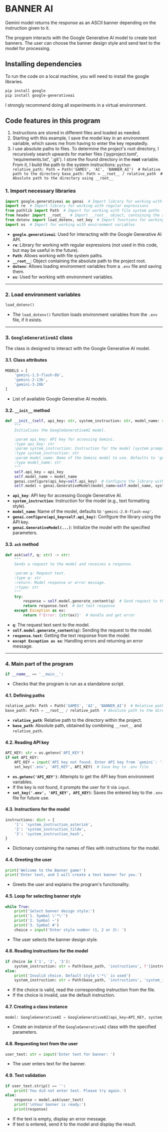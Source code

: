 # BANNER AI
Gemini model returns the response as an ASCII banner depending on the instruction given to it.

The program interacts with the Google Generative AI model to create text banners.
The user can choose the banner design style and send text to the model for processing.

## Installing dependencies
To run the code on a local machine, you will need to install the google libraries.

```python
pip install google
pip install google-generativeai
```

I strongly recommend doing all experiments in a virtual environment.


## Code features in this program
1. Instructions are stored in different files and loaded as needed.
2. Starting with this example, I save the model key in an environment variable, which saves me from having to enter the key repeatedly.
3. I use absolute paths to files.
    To determine the project's root directory, I recursively search upwards for marker files ('pyproject.toml', 'requirements.txt', '.git').
    I store the found directory in the __root__ variable. From it, I build the path to the system instructions:
    ``python
    relative_path: Path = Path('GAMES', 'AI', 'BANNER_AI')  # Relative path to the directory
    base_path: Path = __root__ / relative_path  # Absolute path to the directory using __root__
    ``


### 1. **Import necessary libraries**
```python
import google.generativeai as genai  # Import library for working with Gemini
import re  # Import library for working with regular expressions
from pathlib import Path  # Import for working with file system paths
from header import __root__  # Import __root__ object, containing the absolute path to the project root
from dotenv import load_dotenv, set_key  # Import functions for working with environment variables
import os  # Import for working with environment variables
```

- **`google.generativeai`**: Used for interacting with the Google Generative AI API.
- **`re`**: Library for working with regular expressions (not used in this code, but may be useful in the future).
- **`Path`**: Allows working with file system paths.
- **`__root__`**: Object containing the absolute path to the project root.
- **`dotenv`**: Allows loading environment variables from a `.env` file and saving them.
- **`os`**: Used for working with environment variables.

---


### 2. **Load environment variables**
```python
load_dotenv()
```
- The `load_dotenv()` function loads environment variables from the `.env` file, if it exists.

---


### 3. **`GoogleGenerativeAI` class**
The class is designed to interact with the Google Generative AI model.

#### 3.1. **Class attributes**
```python
MODELS = [
    'gemini-1.5-flash-8b',
    'gemini-2-13b',
    'gemini-3-20b'
]
```
- List of available Google Generative AI models.

#### 3.2. **`__init__` method**
```python
def __init__(self, api_key: str, system_instruction: str, model_name: str = 'gemini-2.0-flash-exp'):
    """
    Initializes the GoogleGenerativeAI model.

    :param api_key: API key for accessing Gemini.
    :type api_key: str
    :param system_instruction: Instruction for the model (system prompt).
    :type system_instruction: str
    :param model_name: Name of the Gemini model to use. Defaults to 'gemini-2.0-flash-exp'.
    :type model_name: str
    """
    self.api_key = api_key
    self.model_name = model_name
    genai.configure(api_key=self.api_key)  # Configure the library with the API key
    self.model = genai.GenerativeModel(model_name=self.model_name, system_instruction=system_instruction)  # Initialize the model with the instruction
```
- **`api_key`**: API key for accessing Google Generative AI.
- **`system_instruction`**: Instruction for the model (e.g., text formatting style).
- **`model_name`**: Name of the model, defaults to `'gemini-2.0-flash-exp'`.
- **`genai.configure(api_key=self.api_key)`**: Configure the library using the API key.
- **`genai.GenerativeModel(...)`**: Initialize the model with the specified parameters.

#### 3.3. **`ask` method**
```python
def ask(self, q: str) -> str:
    """
    Sends a request to the model and receives a response.

    :param q: Request text.
    :type q: str
    :return: Model response or error message.
    :rtype: str
    """
    try:
        response = self.model.generate_content(q)  # Send request to the model
        return response.text  # Get text response
    except Exception as ex:
        return f'Error: {str(ex)}'  # Handle and get error
```
- **`q`**: The request text sent to the model.
- **`self.model.generate_content(q)`**: Sending the request to the model.
- **`response.text`**: Getting the text response from the model.
- **`except Exception as ex`**: Handling errors and returning an error message.

---


### 4. **Main part of the program**
```python
if __name__ == '__main__':
```
- Checks that the program is run as a standalone script.

#### 4.1. **Defining paths**
```python
relative_path: Path = Path('GAMES', 'AI', 'BANNER_AI')  # Relative path to the directory
base_path: Path = __root__ / relative_path  # Absolute path to the directory using __root__
```
- **`relative_path`**: Relative path to the directory within the project.
- **`base_path`**: Absolute path, obtained by combining `__root__` and `relative_path`.

#### 4.2. **Reading API key**
```python
API_KEY: str = os.getenv('API_KEY')
if not API_KEY:
    API_KEY = input('API key not found. Enter API key from `gemini`: ')  # Request API key from user
    set_key('.env', 'API_KEY', API_KEY)  # Save key to .env file
```
- **`os.getenv('API_KEY')`**: Attempts to get the API key from environment variables.
- If the key is not found, it prompts the user for it via `input`.
- **`set_key('.env', 'API_KEY', API_KEY)`**: Saves the entered key to the `.env` file for future use.

#### 4.3. **Instructions for the model**
```python
instructions: dict = {
    '1': 'system_instruction_asterisk',
    '2': 'system_instruction_tilde',
    '3': 'system_instruction_hash',
}
```
- Dictionary containing the names of files with instructions for the model.

#### 4.4. **Greeting the user**
```python
print('Welcome to the Banner game!')
print('Enter text, and I will create a text banner for you.')
```
- Greets the user and explains the program's functionality.

#### 4.5. **Loop for selecting banner style**
```python
while True:
    print('Select banner design style:')
    print('1. Symbol \'*\'')
    print('2. Symbol ~')
    print('3. Symbol #')
    choice = input('Enter style number (1, 2 or 3): ')
```
- The user selects the banner design style.

#### 4.6. **Reading instructions for the model**
```python
if choice in ('1', '2', '3'):
    system_instruction: str = Path(base_path, 'instructions', f'{instructions[choice]}.md').read_text(encoding='UTF-8')  # Read instruction from file
else:
    print('Invalid choice. Default style \'*\' is used')
    system_instruction: str = Path(base_path, 'instructions', 'system_instruction_asterisk.md').read_text(encoding='UTF-8')  # Read default instruction
```
- If the choice is valid, read the corresponding instruction from the file.
- If the choice is invalid, use the default instruction.

#### 4.7. **Creating a class instance**
```python
model: GoogleGenerativeAI = GoogleGenerativeAI(api_key=API_KEY, system_instruction=system_instruction)
```
- Create an instance of the `GoogleGenerativeAI` class with the specified parameters.

#### 4.8. **Requesting text from the user**
```python
user_text: str = input('Enter text for banner: ')
```
- The user enters text for the banner.

#### 4.9. **Text validation**
```python
if user_text.strip() == '':
    print('You did not enter text. Please try again.')
else:
    response = model.ask(user_text)
    print('\nYour banner is ready:')
    print(response)
```
- If the text is empty, display an error message.
- If text is entered, send it to the model and display the result.

```